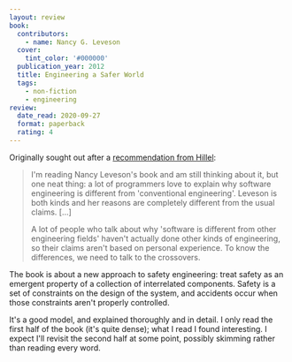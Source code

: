```yaml
---
layout: review
book:
  contributors:
    - name: Nancy G. Leveson
  cover:
    tint_color: '#000000'
  publication_year: 2012
  title: Engineering a Safer World
  tags:
    - non-fiction
    - engineering
review:
  date_read: 2020-09-27
  format: paperback
  rating: 4
---
```


Originally sought out after a [recommendation from Hillel](https://twitter.com/Hillelogram/status/1017788075555065858):

> I'm reading Nancy Leveson's book and am still thinking about it, but one neat thing: a lot of programmers love to explain why software engineering is different from 'conventional engineering'. Leveson is both kinds and her reasons are completely different from the usual claims. […]
>
> A lot of people who talk about why 'software is different from other engineering fields' haven't actually done other kinds of engineering, so their claims aren't based on personal experience. To know the differences, we need to talk to the crossovers.

The book is about a new approach to safety engineering: treat safety as an emergent property of a collection of interrelated components.
Safety is a set of constraints on the design of the system, and accidents occur when those constraints aren't properly controlled.

It's a good model, and explained thoroughly and in detail.
I only read the first half of the book (it's quite dense); what I read I found interesting.
I expect I'll revisit the second half at some point, possibly skimming rather than reading every word.
